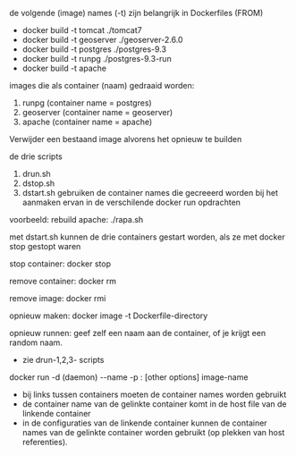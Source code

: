 de volgende (image) names (-t) zijn belangrijk in Dockerfiles (FROM) 

  * docker build -t tomcat ./tomcat7
  * docker build -t geoserver ./geoserver-2.6.0
  * docker build -t postgres ./postgres-9.3
  * docker build -t runpg ./postgres-9.3-run
  * docker build -t apache

images die als container (naam) gedraaid worden: 
  1. runpg (container name = postgres)
  2. geoserver (container name = geoserver) 
  3. apache (container name = apache)

Verwijder een bestaand image alvorens het opnieuw te builden


de drie scripts 
  1. drun.sh 
  2. dstop.sh 
  3. dstart.sh 
gebruiken de container names die gecreeerd worden bij het aanmaken ervan in de verschilende docker run opdrachten
  
  voorbeeld: rebuild apache: ./rapa.sh


met dstart.sh kunnen de drie containers gestart worden, als ze met docker stop gestopt waren

stop container:  docker stop <container-name>

remove container:  docker rm <container-name>

remove image:  docker rmi <image-name>

opnieuw maken: docker image -t <image-name> Dockerfile-directory

opnieuw runnen: geef zelf een naam aan de container, of je krijgt een random naam.
* zie drun-1,2,3- scripts

docker run -d (daemon) --name <container-name> -p <port>:<exposed-port-in-Dockerfile> [other options] image-name

 * bij links tussen containers moeten de container names worden gebruikt
 * de container name van de gelinkte container komt in de host file van de linkende container
 * in de configuraties van de linkende container kunnen de container names van de gelinkte container worden gebruikt (op plekken van host referenties).

